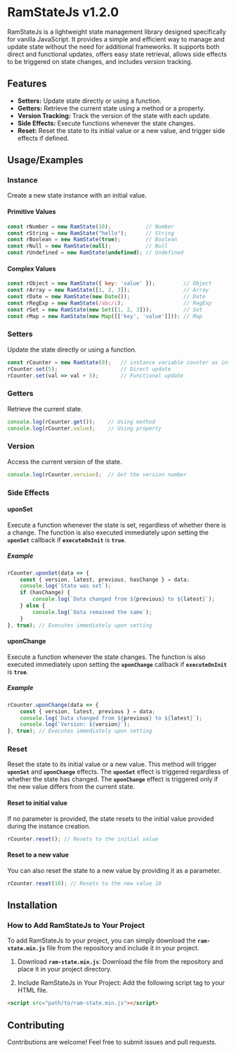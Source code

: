 # RamStateJs v1.2.0
RamStateJs is a lightweight state management library designed specifically for vanilla JavaScript. It provides a simple and efficient way to manage and update state without the need for additional frameworks. It supports both direct and functional updates, offers easy state retrieval, allows side effects to be triggered on state changes, and includes version tracking.


## Features

- **Setters:** Update state directly or using a function.
- **Getters:** Retrieve the current state using a method or a property.
- **Version Tracking:** Track the version of the state with each update.
- **Side Effects:** Execute functions whenever the state changes.
- **Reset:** Reset the state to its initial value or a new value, and trigger side effects if defined.


## Usage/Examples
### Instance
Create a new state instance with an initial value.

#### Primitive Values

```javascript
const rNumber = new RamState(10);           // Number
const rString = new RamState("hello");      // String
const rBoolean = new RamState(true);        // Boolean
const rNull = new RamState(null);           // Null
const rUndefined = new RamState(undefined); // Undefined
```

#### Complex Values
```javascript
const rObject = new RamState({ key: 'value' });         // Object
const rArray = new RamState([1, 2, 3]);                 // Array
const rDate = new RamState(new Date());                 // Date
const rRegExp = new RamState(/abc/i);                   // RegExp
const rSet = new RamState(new Set([1, 2, 3]));          // Set
const rMap = new RamState(new Map([['key', 'value']])); // Map
```

### Setters
Update the state directly or using a function.
```javascript
const rCounter = new RamState(0);   // instance variable counter as integer
rCounter.set(5);                    // Direct update
rCounter.set(val => val + 5);       // Functional update
```

### Getters
Retrieve the current state.
```javascript
console.log(rCounter.get());    // Using method
console.log(rCounter.value);    // Using property
```

### Version
Access the current version of the state.
```javascript
console.log(rCounter.version);  // Get the version number
```

### Side Effects
#### uponSet
Execute a function whenever the state is set, regardless of whether there is a change. The function is also executed immediately upon setting the **`uponSet`** callback if **`executeOnInit`** is **`true`**.

##### Example
```javascript
rCounter.uponSet(data => {
    const { version, latest, previous, hasChange } = data;
    console.log(`State was set`);
    if (hasChange) {
        console.log(`Data changed from ${previous} to ${latest}`);
    } else {
        console.log(`Data remained the same`);
    }
}, true); // Executes immediately upon setting
```

#### uponChange
Execute a function whenever the state changes. The function is also executed immediately upon setting the **`uponChange`** callback if **`executeOnInit`** is **`true`**.
##### Example
```javascript
rCounter.uponChange(data => {
    const { version, latest, previous } = data;
    console.log(`Data changed from ${previous} to ${latest}`);
    console.log(`Version: ${version}`);
}, true); // Executes immediately upon setting
```

### Reset
Reset the state to its initial value or a new value. This method will trigger **`uponSet`** and **`uponChange`** effects. The **`uponSet`** effect is triggered regardless of whether the state has changed. The **`uponChange`** effect is triggered only if the new value differs from the current state.

#### Reset to initial value
If no parameter is provided, the state resets to the initial value provided during the instance creation.
```javascript
rCounter.reset(); // Resets to the initial value
```

#### Reset to a new value
You can also reset the state to a new value by providing it as a parameter.
```javascript
rCounter.reset(10); // Resets to the new value 10
```

## Installation
### How to Add RamStateJs to Your Project
To add RamStateJs to your project, you can simply download the **`ram-state.min.js`** file from the repository and include it in your project.

1. Download **`ram-state.min.js`**: 
Download the file from the repository and place it in your project directory.

2. Include RamStateJs in Your Project:
Add the following script tag to your HTML file.

```html
<script src="path/to/ram-state.min.js"></script>
```

## Contributing

Contributions are welcome! Feel free to submit issues and pull requests.
